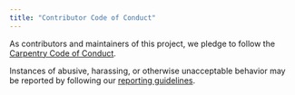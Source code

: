 ```yaml
---
title: "Contributor Code of Conduct"
---
```

As contributors and maintainers of this project,
we pledge to follow the [Carpentry Code of Conduct](https://docs.carpentries.org/policies/coc/).

Instances of abusive, harassing, or otherwise unacceptable behavior
may be reported by following our [reporting guidelines][coc-reporting].

[coc-reporting]: https://docs.carpentries.org/policies/coc/incident-reporting.html
